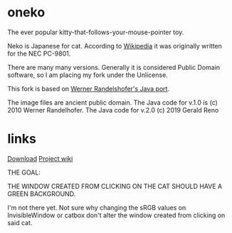 oneko
=====

The ever popular kitty-that-follows-your-mouse-pointer toy.


Neko is Japanese for cat. According to  [Wikipedia](https://en.wikipedia.org/wiki/Neko_(software)) it was originally written for the NEC PC-9801.

There are many many versions. Generally it is considered Public Domain software, so I am placing my fork under the Unlicense.

This fork is based on [Werner Randelshofer's Java port](http://www.randelshofer.ch/blog/2010/07/screenmate-neko-in-java).

The image files are ancient public domain.
The Java code for v.1.0 is (c) 2010 Werner Randelhofer.
The Java code for v.2.0 (c) 2019 Gerald Reno

links
=====

[Download](https://glreno.github.io/oneko)
[Project wiki](https://github.com/glreno/oneko/wiki)

THE GOAL:

THE WINDOW CREATED FROM CLICKING ON THE CAT SHOULD HAVE A GREEN BACKGROUND.

I'm not there yet. Not sure why changing the sRGB values on InvisibleWindow or catbox don't alter the window created from clicking on said cat.



